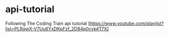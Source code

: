 # api-tutorial

Following The Coding Train api tutorial [https://www.youtube.com/playlist?list=PLRqwX-V7Uu6YxDKpFzf_2D84p0cyk4T7X]
